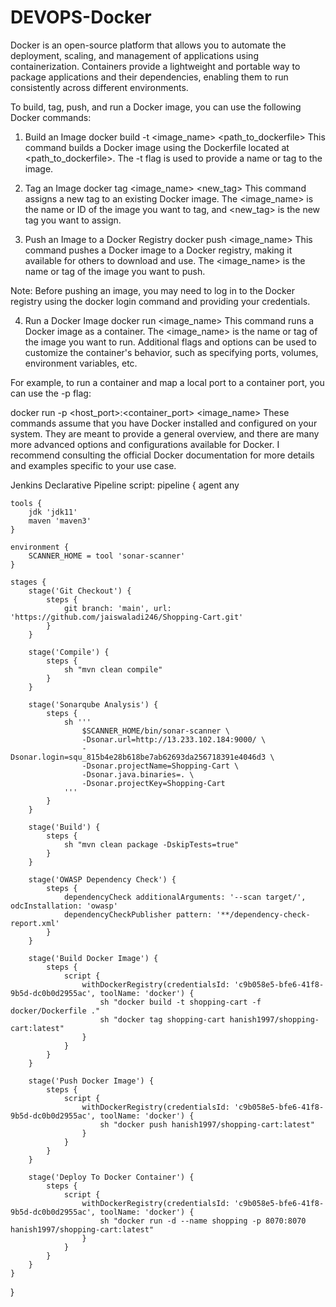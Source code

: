 # DEVOPS-Docker

Docker is an open-source platform that allows you to automate the deployment, scaling, and management of applications using containerization. Containers provide a lightweight and portable way to package applications and their dependencies, enabling them to run consistently across different environments.

To build, tag, push, and run a Docker image, you can use the following Docker commands:

1. Build an Image
docker build -t <image_name> <path_to_dockerfile>
This command builds a Docker image using the Dockerfile located at <path_to_dockerfile>. The -t flag is used to provide a name or tag to the image.

2. Tag an Image
docker tag <image_name> <new_tag>
This command assigns a new tag to an existing Docker image. The <image_name> is the name or ID of the image you want to tag, and <new_tag> is the new tag you want to assign.

3. Push an Image to a Docker Registry
docker push <image_name>
This command pushes a Docker image to a Docker registry, making it available for others to download and use. The <image_name> is the name or tag of the image you want to push.

Note: Before pushing an image, you may need to log in to the Docker registry using the docker login command and providing your credentials.

4. Run a Docker Image
docker run <image_name>
This command runs a Docker image as a container. The <image_name> is the name or tag of the image you want to run. Additional flags and options can be used to customize the container's behavior, such as specifying ports, volumes, environment variables, etc.

For example, to run a container and map a local port to a container port, you can use the -p flag:

docker run -p <host_port>:<container_port> <image_name>
These commands assume that you have Docker installed and configured on your system. They are meant to provide a general overview, and there are many more advanced options and configurations available for Docker. I recommend consulting the official Docker documentation for more details and examples specific to your use case.


Jenkins Declarative Pipeline script:
pipeline {
    agent any
    
    tools {
        jdk 'jdk11'
        maven 'maven3'
    }
    
    environment {
        SCANNER_HOME = tool 'sonar-scanner'
    }
    
    stages {
        stage('Git Checkout') {
            steps {
                git branch: 'main', url: 'https://github.com/jaiswaladi246/Shopping-Cart.git'
            }
        }
        
        stage('Compile') {
            steps {
                sh "mvn clean compile"
            }
        }
        
        stage('Sonarqube Analysis') {
            steps {
                sh '''
                    $SCANNER_HOME/bin/sonar-scanner \
                    -Dsonar.url=http://13.233.102.184:9000/ \
                    -Dsonar.login=squ_815b4e28b618be7ab62693da256718391e4046d3 \
                    -Dsonar.projectName=Shopping-Cart \
                    -Dsonar.java.binaries=. \
                    -Dsonar.projectKey=Shopping-Cart
                '''
            }
        }
        
        stage('Build') {
            steps {
                sh "mvn clean package -DskipTests=true"
            }
        }
        
        stage('OWASP Dependency Check') {
            steps {
                dependencyCheck additionalArguments: '--scan target/', odcInstallation: 'owasp'
                dependencyCheckPublisher pattern: '**/dependency-check-report.xml'
            }
        }
        
        stage('Build Docker Image') {
            steps {
                script {
                    withDockerRegistry(credentialsId: 'c9b058e5-bfe6-41f8-9b5d-dc0b0d2955ac', toolName: 'docker') {
                        sh "docker build -t shopping-cart -f docker/Dockerfile ."
                        sh "docker tag shopping-cart hanish1997/shopping-cart:latest"
                    }
                }
            }
        }
        
        stage('Push Docker Image') {
            steps {
                script {
                    withDockerRegistry(credentialsId: 'c9b058e5-bfe6-41f8-9b5d-dc0b0d2955ac', toolName: 'docker') {
                        sh "docker push hanish1997/shopping-cart:latest"
                    }
                }
            }
        }
        
        stage('Deploy To Docker Container') {
            steps {
                script {
                    withDockerRegistry(credentialsId: 'c9b058e5-bfe6-41f8-9b5d-dc0b0d2955ac', toolName: 'docker') {
                        sh "docker run -d --name shopping -p 8070:8070 hanish1997/shopping-cart:latest"
                    }
                }
            }
        }
    }
}
